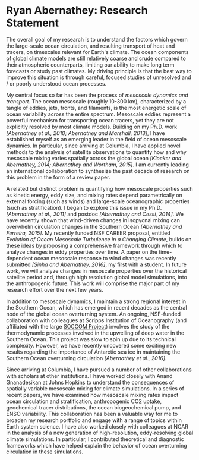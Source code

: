 # Ryan Abernathey: Research Statement #

The overall goal of my research is to understand the factors which govern the
large-scale ocean circulation, and resulting transport of heat and tracers, on
timescales relevant for Earth's climate. The ocean components of global climate
models are still relatively coarse and crude compared to their atmospheric
counterparts, limiting our ability to make long term forecasts or study past
climates. My driving principle is that the best way to improve this situation is
through careful, focused studies of unresolved and / or poorly understood ocean
processes.

My central focus so far has been the process of _mesoscale dynamics and
transport_. The ocean mesoscale (roughly 10-300 km), characterized by a tangle of
eddies, jets, fronts, and filaments, is the most energetic scale of ocean
variability across the entire spectrum. Mesoscale eddies represent a powerful
mechanism for transporting ocean tracers, yet they are not explicitly resolved by
most climate models. Building on my Ph.D. work _[Abernathey et al., 2010;
Abernathey and Marshall, 2013]_, I have established myself as an
emerging leader in the field of ocean mesoscale dynamics. In particular, since
arriving at Columbia, I have applied novel methods to the analysis of satellite
observations to quantify how and why mesoscale mixing varies spatially across
the global ocean _[Klocker and Abernathey, 2014; Abernathey and Wortham, 2015]_.
I am currently leading an international collaboration to synthesize the past
decade of research on this problem in the form of a review paper.

A related but distinct problem is quantifying how mesoscale properties such as
kinetic energy, eddy size, and mixing rates depend parametrically on external
forcing (such as winds) and large-scale oceanographic properties (such as
stratification). I began to explore this issue in my Ph.D. _[Abernathey et al.,
2011]_ and postdoc _[Abernathey and Cessi, 2014]_. We have recently shown that
wind-driven changes in isopycnal mixing can overwhelm circulation changes in the
Southern Ocean _[Abernathey and Ferreira, 2015]_. My recently funded NSF CAREER
proposal, entitled _Evolution of Ocean Mesoscale Turbulence in a Changing
Climate_, builds on these ideas by proposing a comprehensive framework through
which to analyze changes in eddy properties over time. A paper on the
time-dependent ocean mesoscale response to wind changes was recently submitted
_[Sinha and Abernathey, 2016]_, my first with a student. In future work, we will
analyze changes in mesoscale properties over the historical satellite period
and, through high resolution global model simulations, into the anthropogenic
future. This work will comprise the major part of my research effort over the
next few years.

In addition to mesoscale dynamics, I maintain a strong regional interest in the
Southern Ocean, which has emerged in recent decades as the central node of the
global ocean overturning system. An ongoing, NSF-funded collaboration with
colleagues at Scripps Institution of Oceanography (and affiliated with the
large [SOCCOM Project](http://soccom.princeton.edu/)) involves the study of the
thermodynamic processes involved in the upwelling of deep water in the Southern
Ocean. This project was slow to spin up due to its technical complexity.
However, we have recently uncovered some exciting new results regarding the
importance of Antarctic sea ice in maintaining the Southern Ocean overturning
circulation _[Abernathey et al., 2016]_.

Since arriving at Columbia, I have pursued a number of other collaborations
with scholars at other institutions. I have worked closely with Anand
Gnanadesikan at Johns Hopkins to understand the consequences of spatially
variable mesoscale mixing for climate simulations. In a series of recent papers,
we have examined how mesoscale mixing rates impact ocean circulation and
stratification, anthropogenic CO2 uptake, geochemical tracer distributions, the
ocean biogeochemical pump, and ENSO variability. This collaboration has been a
valuable way for me to broaden my research portfolio and engage with a range of
topics within Earth system science. I have also worked closely with colleagues
at NCAR in the analysis of a new generation of high-resolution, eddy-resolving
global climate simulations. In particular, I contributed theoretical and
diagnostic frameworks which have helped explain the behavior of ocean
overturning circulation in these simulations.
